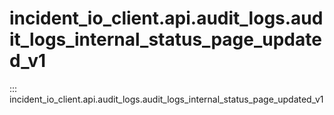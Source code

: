 # incident_io_client.api.audit_logs.audit_logs_internal_status_page_updated_v1

::: incident_io_client.api.audit_logs.audit_logs_internal_status_page_updated_v1